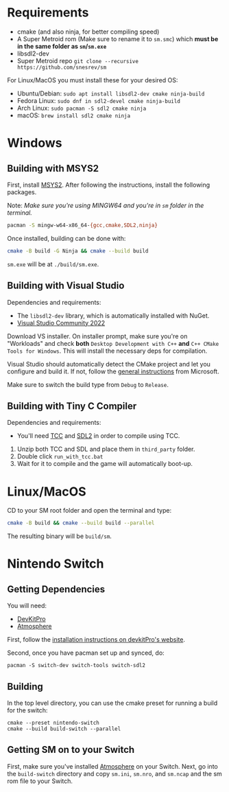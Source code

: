 # Requirements
  * cmake (and also ninja, for better compiling speed)
  * A Super Metroid rom (Make sure to rename it to `sm.smc`) which **must be in
    the same folder as `sm`/`sm.exe`**
  * libsdl2-dev
  * Super Metroid repo `git clone --recursive https://github.com/snesrev/sm`
  
 For Linux/MacOS you must install these for your desired OS:
 * Ubuntu/Debian: `sudo apt install libsdl2-dev cmake ninja-build`
 * Fedora Linux: `sudo dnf in sdl2-devel cmake ninja-build`
 * Arch Linux: `sudo pacman -S sdl2 cmake ninja`
 * macOS: `brew install sdl2 cmake ninja`

# Windows
## Building with MSYS2
First, install [MSYS2](https://www.msys2.org/). After following the instructions,
install the following packages.
  
Note: *Make sure you're using MINGW64 and you're in `sm` folder in the terminal.*

```sh
pacman -S mingw-w64-x86_64-{gcc,cmake,SDL2,ninja}
```

Once installed, building can be done with:
```sh
cmake -B build -G Ninja && cmake --build build
```
`sm.exe` will be at `./build/sm.exe`.

## Building with Visual Studio
Dependencies and requirements:
 * The `libsdl2-dev` library, which is automatically installed with NuGet.
 * [Visual Studio Community 2022](https://visualstudio.microsoft.com)

Download VS installer. On installer prompt, make sure you're on "Workloads" 
and check **both** `Desktop Development with C++` **and** `C++ CMake Tools for Windows`.
This will install the necessary deps for compilation.

Visual Studio should automatically detect the CMake project and let you configure and build it. If not,
follow the [general instructions](https://learn.microsoft.com/en-us/cpp/build/cmake-projects-in-visual-studio?view=msvc-170)
from Microsoft.

Make sure to switch the build type from `Debug` to `Release`.

## Building with Tiny C Compiler
 Dependencies and requirements:
 * You'll need [TCC](https://github.com/FitzRoyX/tinycc/releases/download/tcc_20221020/tcc_20221020.zip) and
   [SDL2](https://github.com/libsdl-org/SDL/releases/download/release-2.24.1/SDL2-devel-2.24.1-VC.zip) in order to compile using TCC.

1. Unzip both TCC and SDL and place them in `third_party` folder.
2. Double click `run_with_tcc.bat`
3. Wait for it to compile and the game will automatically boot-up.

# Linux/MacOS
CD to your SM root folder and open the terminal and type:
```sh
cmake -B build && cmake --build build --parallel
```

The resulting binary will be `build/sm`.

# Nintendo Switch
## Getting Dependencies
You will need:
  * [DevKitPro](https://github.com/devkitPro/installer)
  * [Atmosphere](https://github.com/Atmosphere-NX/Atmosphere)
  
First, follow the [installation instructions on devkitPro's website](https://devkitpro.org/wiki/Getting_Started).

Second, once you have pacman set up and synced, do:
```shell
pacman -S switch-dev switch-tools switch-sdl2
```

## Building
In the top level directory, you can use the cmake preset for running a build for the switch:
```shell
cmake --preset nintendo-switch
cmake --build build-switch --parallel
```

## Getting SM on to your Switch
First, make sure you've installed [Atmosphere](https://github.com/Atmosphere-NX/Atmosphere) on your Switch.
Next, go into the `build-switch` directory and copy `sm.ini`, `sm.nro`, and `sm.ncap` and the sm rom
file to your Switch.